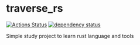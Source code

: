 
# traverse_rs
[![Actions Status](https://github.com/oriontvv/traverse_rs/workflows/CI/badge.svg)](https://github.com/oriontvv/traverse_rs/actions)
[![dependency status](https://deps.rs/repo/github/oriontvv/traverse_rs/status.svg)](https://deps.rs/repo/github/oriontvv/traverse_rs)

Simple study project to learn rust language and tools
